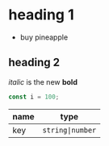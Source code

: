 # heading 1

- buy pineapple

## heading 2

_italic_ is the new __bold__

```javascript
const i = 100;
```

| name | type |
| --- | --- |
| key | `string\|number` |
